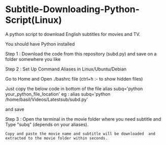 # Subtitle-Downloading-Python-Script(Linux)
A python script to download English subtitles for movies and TV.


You should have Python installed

Step 1 : Download the code from this repository (subd.py) and save on a folder somewhere you like

Step 2 : Set Up Command Aliases in Linux/Ubuntu/Debian

  Go to Home and Open ./bashrc file (ctrl+h :- to show hidden files)

  Just copy the below code in bottom of the file 
  alias subq='python your_python_file_location' 
  eg : alias subq='python       /home/basil/Videos/Latestsub/subd.py'
  
  and save
  
  
  Step 3 : Open the terminal in the movie folder where you need subtitle and Type "subq" (depends on your aliases).
  
    Copy and paste the movie name and subtitle will be downloaded  and extracted to the movie folder within seconds.
